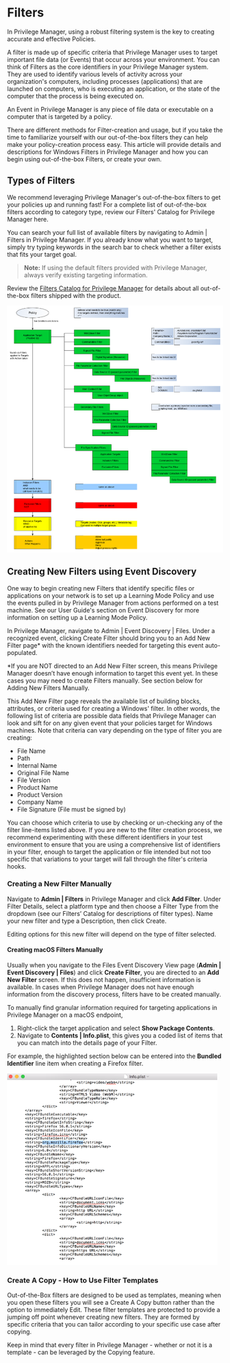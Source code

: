 [title]: # (Filters)
[tags]: # (overview)
[priority]: # (2)
# Filters

In Privilege Manager, using a robust filtering system is the key to creating accurate and effective Policies.

A filter is made up of specific criteria that Privilege Manager uses to target important file data (or Events) that occur across your environment. You can think of Filters as the core identifiers in your Privilege Manager system. They are used to identify various levels of activity across your organization's computers, including processes (applications) that are launched on computers, who is executing an application, or the state of the computer that the process is being executed on. 

An Event in Privilege Manager is any piece of file data or executable on a computer that is targeted by a policy.

There are different methods for Filter-creation and usage, but if you take the time to familiarize yourself with our out-of-the-box filters they can help make your policy-creation process easy. This article will provide details and descriptions for Windows Filters in Privilege Manager and how you can begin using out-of-the-box Filters, or create your own.

## Types of Filters

We recommend leveraging Privilege Manager's out-of-the-box filters to get your policies up and running fast! For a complete list of out-of-the-box filters according to category type, review our Filters' Catalog for Privilege Manager here.

You can search your full list of available filters by navigating to Admin | Filters in Privilege Manager. If you already know what you want to target, simply try typing keywords in the search bar to check whether a filter exists that fits your target goal.

>**Note:** If using the default filters provided with Privilege Manager, always verify existing targeting information.

Review the [Filters Catalog for Privilege Manager](default-filters.md) for details about all out-of-the-box filters shipped with the product.

![Overview Diagram of Filter Types](images/policies.png)

## Creating New Filters using Event Discovery

One way to begin creating new Filters that identify specific files or applications on your network is to set up a Learning Mode Policy and use the events pulled in by Privilege Manager from actions performed on a test machine. See our User Guide's section on Event Discovery for more information on setting up a Learning Mode Policy.

In Privilege Manager, navigate to Admin | Event Discovery | Files. Under a recognized event, clicking Create Filter should bring you to an Add New Filter page* with the known identifiers needed for targeting this event auto-populated.

*If you are NOT directed to an Add New Filter screen, this means Privilege Manager doesn’t have enough information to target this event yet. In these cases you may need to create Filters manually. See section below for Adding New Filters Manually.

This Add New Filter page reveals the available list of building blocks, attributes, or criteria used for creating a Windows' filter. In other words, the following list of criteria are possible data fields that Privilege Manager can look and sift for on any given event that your policies target for Windows machines. Note that criteria can vary depending on the type of filter you are creating:

* File Name
* Path
* Internal Name
* Original File Name
* File Version
* Product Name
* Product Version
* Company Name
* File Signature (File must be signed by)

You can choose which criteria to use by checking or un-checking any of the filter line-items listed above. If you are new to the filter creation process, we recommend experimenting with these different identifiers in your test environment to ensure that you are using a comprehensive list of identifiers in your filter, enough to target the application or file intended but not too specific that variations to your target will fall through the filter's criteria hooks.

### Creating a New Filter Manually

Navigate to __Admin | Filters__ in Privilege Manager and click __Add Filter__. Under Filter Details, select a platform type and then choose a Filter Type from the dropdown (see our Filters’ Catalog for descriptions of filter types). Name your new filter and type a Description, then click Create.

Editing options for this new filter will depend on the type of filter selected.

#### Creating macOS Filters Manually

Usually when you navigate to the Files Event Discovery View page (__Admin | Event Discovery | Files__) and click __Create Filter__, you are directed to an __Add New Filter__ screen. If this does not happen, insufficient information is available. In cases when Privilege Manager does not have enough information from the discovery process, filters have to be created manually.

To manually find granular information required for targeting applications in Privilege Manager on a macOS endpoint,

1. Right-click the target application and select __Show Package Contents__.
1. Navigate to __Contents | Info.plist__, this gives you a coded list of items that you can match into the details page of your Filter.  
  
For example, the highlighted section below can be entered into the __Bundled Identifier__ line item when creating a Firefox filter.  

![Example info.plist file contents](types/macOS/images/info-plist.png)

### Create A Copy - How to Use Filter Templates
Out-of-the-Box filters are designed to be used as templates, meaning when you open these filters you will see a Create A Copy button rather than the option to immediately Edit. These filter templates are protected to provide a jumping off point whenever creating new filters. They are formed by specific criteria that you can tailor according to your specific use case after copying.

Keep in mind that every filter in Privilege Manager - whether or not it is a template - can be leveraged by the Copying feature.
